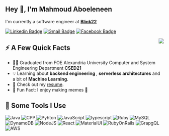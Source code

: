 <h2>Hey 👋, I'm Mahmoud Aboeleneen</h2>
<p>I'm currently a software engineer at <strong><a href="https://blink22.com/">Blink22</a></strong> </p>

[![Linkedin Badge](https://img.shields.io/badge/LinkedIn-0077B5?style=for-the-badge&logo=linkedin&logoColor=white)](https://www.linkedin.com/in/aboeleneen/) [![Gmail Badge](https://img.shields.io/badge/Gmail-D14836?style=for-the-badge&logo=gmail&logoColor=white)](mailto:eng.aboeleneen98@gmail.com) [![Facebook Badge](https://img.shields.io/badge/Facebook-1877F2?style=for-the-badge&logo=facebook&logoColor=white)](https://www.facebook.com/Aboeleneen98/)


<img align="right" src="https://media.giphy.com/media/Y3GPYKwenR9SbriKvr/giphy.gif" />
<h2>⚡️ A Few Quick Facts</h2>
<ul>
<li>🧑‍🎓 Graduated from FOE Alexandria University Computer and System Engineering Department <strong> CSED21 </strong> </li>
<li>💡 Learning about <strong> backend engineering </strong> ,  <strong>serverless architectures</strong> and a bit of <strong>Machine Learning</strong>.</li>
<li>📙 Check out my <a href="https://drive.google.com/file/d/126WReKPmXruWdKZNScFapfLnUiLqheZZ/view?usp=sharing" target="_blank" >resume</a>.</li>
<li>🎉 Fun Fact: I enjoy making memes 🤠 </li>
</ul>

<h2>🚀 Some Tools I Use</h2>
<p align="left">
<img src="https://img.shields.io/badge/Java-ED8B00?style=for-the-badge&logo=java&logoColor=white" alt="Java"  />
<img src="https://img.shields.io/badge/C%2B%2B-00599C?style=for-the-badge&logo=c%2B%2B&logoColor=white" alt="CPP"  />
<img src="https://img.shields.io/badge/Python-FFD43B?style=for-the-badge&logo=python&logoColor=darkgreen" alt="Pyhton"  />
<img src="https://img.shields.io/badge/JavaScript-323330?style=for-the-badge&logo=javascript&logoColor=F7DF1E" alt="JavaScript"  />
<img src="https://img.shields.io/badge/TypeScript-007ACC?style=for-the-badge&logo=typescript&logoColor=white" alt="typescript"  />
<img src="https://img.shields.io/badge/Ruby-CC342D?style=for-the-badge&logo=ruby&logoColor=white" alt="Ruby"  />
<img src="https://img.shields.io/badge/MySQL-00000F?style=for-the-badge&logo=mysql&logoColor=white" alt="MySQL"  />
<img src="https://img.shields.io/badge/Amazon%20DynamoDB-4053D6?style=for-the-badge&logo=Amazon%20DynamoDB&logoColor=white" alt="DynamoDB"  />
<img src="https://img.shields.io/badge/Node.js-339933?style=for-the-badge&logo=nodedotjs&logoColor=white" alt="NodeJS"  />
<img src="https://img.shields.io/badge/React-20232A?style=for-the-badge&logo=react&logoColor=61DAFB" alt="React"  />
<img src="https://img.shields.io/badge/Material--UI-0081CB?style=for-the-badge&logo=material-ui&logoColor=white" alt="MaterialUI"  />
<img src="https://img.shields.io/badge/Ruby_on_Rails-CC0000?style=for-the-badge&logo=ruby-on-rails&logoColor=white" alt="RubyOnRails" />
<img src="https://img.shields.io/badge/GraphQl-E10098?style=for-the-badge&logo=graphql&logoColor=white" alt="GrapgQL" />
<img src="https://img.shields.io/badge/Amazon AWS-{232F3E}?style=for-the-badge&logo=amazonaws&logoColor=white" alt="AWS"/>
</p>
<!-- <img src="https://github-readme-stats.vercel.app/api/top-langs/?username=Aboeleneen&show_icons=true&count_private=true" alt="Aboeleneen" />
<p><img src="https://visitor-badge.glitch.me/badge?page_id=Aboeleneen.Aboeleneen&left_color=red&right_color=green" alt="visitors"></p> -->
